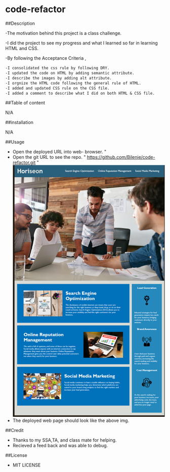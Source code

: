 # code-refactor
##Description

-The motivation behind this project is a class challenge.

-I did the project to see my progress and what I learned so far in learning HTML and CSS.

-By following the Acceptance Criteria , 

    -I consolidated the css rule by following DRY.
    -I updated the code on HTML by adding semantic attribute.
    -I describe the images by adding alt attribute.
    -I orgnize the HTML code following the general rule of HTML.
    -I added and updated CSS rule on the CSS file.
    -I added a comment to describe what I did on both HTML & CSS file.
    

##Table of content

N/A

##installation

N/A

##Usage
  - Open the deployed URL into web- browser. "
  - Open the git URL to see the repo. " https://github.com/Bilenie/code-refactor.git "
![alt text](/code-refactor-image.jpg)
  - The deployed web page should look like the above img.

##Credit

  - Thanks to my SSA,TA, and class mate for helping.
  - Recieved a feed back and was able to debug.

##License

 - MIT LICENSE